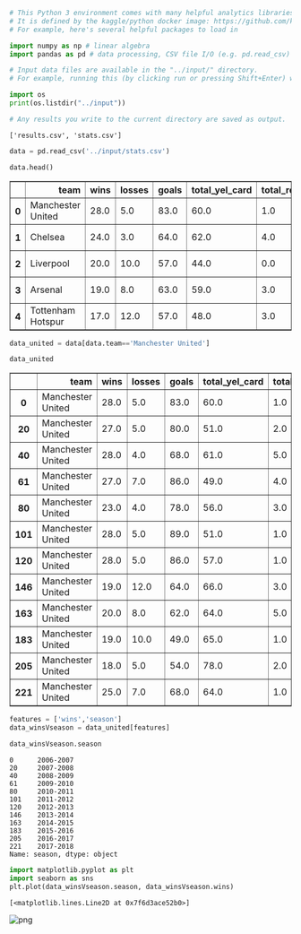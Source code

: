 

```python
# This Python 3 environment comes with many helpful analytics libraries installed
# It is defined by the kaggle/python docker image: https://github.com/kaggle/docker-python
# For example, here's several helpful packages to load in 

import numpy as np # linear algebra
import pandas as pd # data processing, CSV file I/O (e.g. pd.read_csv)

# Input data files are available in the "../input/" directory.
# For example, running this (by clicking run or pressing Shift+Enter) will list the files in the input directory

import os
print(os.listdir("../input"))

# Any results you write to the current directory are saved as output.
```

    ['results.csv', 'stats.csv']



```python
data = pd.read_csv('../input/stats.csv')
```


```python
data.head()
```




<div>
<style scoped>
    .dataframe tbody tr th:only-of-type {
        vertical-align: middle;
    }

    .dataframe tbody tr th {
        vertical-align: top;
    }

    .dataframe thead th {
        text-align: right;
    }
</style>
<table border="1" class="dataframe">
  <thead>
    <tr style="text-align: right;">
      <th></th>
      <th>team</th>
      <th>wins</th>
      <th>losses</th>
      <th>goals</th>
      <th>total_yel_card</th>
      <th>total_red_card</th>
      <th>total_scoring_att</th>
      <th>ontarget_scoring_att</th>
      <th>hit_woodwork</th>
      <th>att_hd_goal</th>
      <th>att_pen_goal</th>
      <th>att_freekick_goal</th>
      <th>att_ibox_goal</th>
      <th>att_obox_goal</th>
      <th>goal_fastbreak</th>
      <th>total_offside</th>
      <th>clean_sheet</th>
      <th>goals_conceded</th>
      <th>saves</th>
      <th>outfielder_block</th>
      <th>interception</th>
      <th>total_tackle</th>
      <th>last_man_tackle</th>
      <th>total_clearance</th>
      <th>head_clearance</th>
      <th>own_goals</th>
      <th>penalty_conceded</th>
      <th>pen_goals_conceded</th>
      <th>total_pass</th>
      <th>total_through_ball</th>
      <th>total_long_balls</th>
      <th>backward_pass</th>
      <th>total_cross</th>
      <th>corner_taken</th>
      <th>touches</th>
      <th>big_chance_missed</th>
      <th>clearance_off_line</th>
      <th>dispossessed</th>
      <th>penalty_save</th>
      <th>total_high_claim</th>
      <th>punches</th>
      <th>season</th>
    </tr>
  </thead>
  <tbody>
    <tr>
      <th>0</th>
      <td>Manchester United</td>
      <td>28.0</td>
      <td>5.0</td>
      <td>83.0</td>
      <td>60.0</td>
      <td>1.0</td>
      <td>698.0</td>
      <td>256.0</td>
      <td>21.0</td>
      <td>12.0</td>
      <td>5.0</td>
      <td>1.0</td>
      <td>72.0</td>
      <td>11.0</td>
      <td>9.0</td>
      <td>80.0</td>
      <td>16.0</td>
      <td>27.0</td>
      <td>2.0</td>
      <td>81.0</td>
      <td>254.0</td>
      <td>890.0</td>
      <td>1.0</td>
      <td>1222.0</td>
      <td>NaN</td>
      <td>1.0</td>
      <td>5.0</td>
      <td>3.0</td>
      <td>18723.0</td>
      <td>NaN</td>
      <td>2397.0</td>
      <td>NaN</td>
      <td>918.0</td>
      <td>258.0</td>
      <td>25686.0</td>
      <td>NaN</td>
      <td>1.0</td>
      <td>NaN</td>
      <td>2.0</td>
      <td>37.0</td>
      <td>25.0</td>
      <td>2006-2007</td>
    </tr>
    <tr>
      <th>1</th>
      <td>Chelsea</td>
      <td>24.0</td>
      <td>3.0</td>
      <td>64.0</td>
      <td>62.0</td>
      <td>4.0</td>
      <td>636.0</td>
      <td>216.0</td>
      <td>14.0</td>
      <td>16.0</td>
      <td>3.0</td>
      <td>6.0</td>
      <td>41.0</td>
      <td>23.0</td>
      <td>6.0</td>
      <td>127.0</td>
      <td>22.0</td>
      <td>24.0</td>
      <td>4.0</td>
      <td>74.0</td>
      <td>292.0</td>
      <td>982.0</td>
      <td>0.0</td>
      <td>1206.0</td>
      <td>NaN</td>
      <td>1.0</td>
      <td>3.0</td>
      <td>2.0</td>
      <td>16759.0</td>
      <td>NaN</td>
      <td>2270.0</td>
      <td>NaN</td>
      <td>897.0</td>
      <td>231.0</td>
      <td>24010.0</td>
      <td>NaN</td>
      <td>2.0</td>
      <td>NaN</td>
      <td>1.0</td>
      <td>74.0</td>
      <td>22.0</td>
      <td>2006-2007</td>
    </tr>
    <tr>
      <th>2</th>
      <td>Liverpool</td>
      <td>20.0</td>
      <td>10.0</td>
      <td>57.0</td>
      <td>44.0</td>
      <td>0.0</td>
      <td>668.0</td>
      <td>214.0</td>
      <td>15.0</td>
      <td>8.0</td>
      <td>6.0</td>
      <td>1.0</td>
      <td>46.0</td>
      <td>11.0</td>
      <td>3.0</td>
      <td>120.0</td>
      <td>20.0</td>
      <td>27.0</td>
      <td>1.0</td>
      <td>65.0</td>
      <td>246.0</td>
      <td>969.0</td>
      <td>2.0</td>
      <td>1115.0</td>
      <td>NaN</td>
      <td>0.0</td>
      <td>1.0</td>
      <td>1.0</td>
      <td>17154.0</td>
      <td>NaN</td>
      <td>2800.0</td>
      <td>NaN</td>
      <td>1107.0</td>
      <td>282.0</td>
      <td>24150.0</td>
      <td>NaN</td>
      <td>1.0</td>
      <td>NaN</td>
      <td>0.0</td>
      <td>51.0</td>
      <td>27.0</td>
      <td>2006-2007</td>
    </tr>
    <tr>
      <th>3</th>
      <td>Arsenal</td>
      <td>19.0</td>
      <td>8.0</td>
      <td>63.0</td>
      <td>59.0</td>
      <td>3.0</td>
      <td>638.0</td>
      <td>226.0</td>
      <td>19.0</td>
      <td>10.0</td>
      <td>10.0</td>
      <td>3.0</td>
      <td>53.0</td>
      <td>10.0</td>
      <td>7.0</td>
      <td>111.0</td>
      <td>12.0</td>
      <td>35.0</td>
      <td>6.0</td>
      <td>73.0</td>
      <td>214.0</td>
      <td>998.0</td>
      <td>1.0</td>
      <td>1202.0</td>
      <td>NaN</td>
      <td>1.0</td>
      <td>3.0</td>
      <td>3.0</td>
      <td>18458.0</td>
      <td>NaN</td>
      <td>2045.0</td>
      <td>NaN</td>
      <td>873.0</td>
      <td>278.0</td>
      <td>25592.0</td>
      <td>NaN</td>
      <td>1.0</td>
      <td>NaN</td>
      <td>0.0</td>
      <td>88.0</td>
      <td>27.0</td>
      <td>2006-2007</td>
    </tr>
    <tr>
      <th>4</th>
      <td>Tottenham Hotspur</td>
      <td>17.0</td>
      <td>12.0</td>
      <td>57.0</td>
      <td>48.0</td>
      <td>3.0</td>
      <td>520.0</td>
      <td>184.0</td>
      <td>6.0</td>
      <td>5.0</td>
      <td>6.0</td>
      <td>2.0</td>
      <td>44.0</td>
      <td>13.0</td>
      <td>9.0</td>
      <td>149.0</td>
      <td>6.0</td>
      <td>54.0</td>
      <td>11.0</td>
      <td>128.0</td>
      <td>276.0</td>
      <td>995.0</td>
      <td>2.0</td>
      <td>1412.0</td>
      <td>NaN</td>
      <td>2.0</td>
      <td>7.0</td>
      <td>6.0</td>
      <td>14914.0</td>
      <td>NaN</td>
      <td>2408.0</td>
      <td>NaN</td>
      <td>796.0</td>
      <td>181.0</td>
      <td>22200.0</td>
      <td>NaN</td>
      <td>2.0</td>
      <td>NaN</td>
      <td>0.0</td>
      <td>51.0</td>
      <td>24.0</td>
      <td>2006-2007</td>
    </tr>
  </tbody>
</table>
</div>




```python
data_united = data[data.team=='Manchester United']
```


```python
data_united
```




<div>
<style scoped>
    .dataframe tbody tr th:only-of-type {
        vertical-align: middle;
    }

    .dataframe tbody tr th {
        vertical-align: top;
    }

    .dataframe thead th {
        text-align: right;
    }
</style>
<table border="1" class="dataframe">
  <thead>
    <tr style="text-align: right;">
      <th></th>
      <th>team</th>
      <th>wins</th>
      <th>losses</th>
      <th>goals</th>
      <th>total_yel_card</th>
      <th>total_red_card</th>
      <th>total_scoring_att</th>
      <th>ontarget_scoring_att</th>
      <th>hit_woodwork</th>
      <th>att_hd_goal</th>
      <th>att_pen_goal</th>
      <th>att_freekick_goal</th>
      <th>att_ibox_goal</th>
      <th>att_obox_goal</th>
      <th>goal_fastbreak</th>
      <th>total_offside</th>
      <th>clean_sheet</th>
      <th>goals_conceded</th>
      <th>saves</th>
      <th>outfielder_block</th>
      <th>interception</th>
      <th>total_tackle</th>
      <th>last_man_tackle</th>
      <th>total_clearance</th>
      <th>head_clearance</th>
      <th>own_goals</th>
      <th>penalty_conceded</th>
      <th>pen_goals_conceded</th>
      <th>total_pass</th>
      <th>total_through_ball</th>
      <th>total_long_balls</th>
      <th>backward_pass</th>
      <th>total_cross</th>
      <th>corner_taken</th>
      <th>touches</th>
      <th>big_chance_missed</th>
      <th>clearance_off_line</th>
      <th>dispossessed</th>
      <th>penalty_save</th>
      <th>total_high_claim</th>
      <th>punches</th>
      <th>season</th>
    </tr>
  </thead>
  <tbody>
    <tr>
      <th>0</th>
      <td>Manchester United</td>
      <td>28.0</td>
      <td>5.0</td>
      <td>83.0</td>
      <td>60.0</td>
      <td>1.0</td>
      <td>698.0</td>
      <td>256.0</td>
      <td>21.0</td>
      <td>12.0</td>
      <td>5.0</td>
      <td>1.0</td>
      <td>72.0</td>
      <td>11.0</td>
      <td>9.0</td>
      <td>80.0</td>
      <td>16.0</td>
      <td>27.0</td>
      <td>2.0</td>
      <td>81.0</td>
      <td>254.0</td>
      <td>890.0</td>
      <td>1.0</td>
      <td>1222.0</td>
      <td>NaN</td>
      <td>1.0</td>
      <td>5.0</td>
      <td>3.0</td>
      <td>18723.0</td>
      <td>NaN</td>
      <td>2397.0</td>
      <td>NaN</td>
      <td>918.0</td>
      <td>258.0</td>
      <td>25686.0</td>
      <td>NaN</td>
      <td>1.0</td>
      <td>NaN</td>
      <td>2.0</td>
      <td>37.0</td>
      <td>25.0</td>
      <td>2006-2007</td>
    </tr>
    <tr>
      <th>20</th>
      <td>Manchester United</td>
      <td>27.0</td>
      <td>5.0</td>
      <td>80.0</td>
      <td>51.0</td>
      <td>2.0</td>
      <td>696.0</td>
      <td>260.0</td>
      <td>16.0</td>
      <td>12.0</td>
      <td>6.0</td>
      <td>6.0</td>
      <td>64.0</td>
      <td>16.0</td>
      <td>7.0</td>
      <td>100.0</td>
      <td>21.0</td>
      <td>22.0</td>
      <td>2.0</td>
      <td>96.0</td>
      <td>446.0</td>
      <td>978.0</td>
      <td>2.0</td>
      <td>2022.0</td>
      <td>1140.0</td>
      <td>0.0</td>
      <td>1.0</td>
      <td>1.0</td>
      <td>17422.0</td>
      <td>90.0</td>
      <td>2417.0</td>
      <td>NaN</td>
      <td>936.0</td>
      <td>261.0</td>
      <td>26620.0</td>
      <td>NaN</td>
      <td>10.0</td>
      <td>627.0</td>
      <td>0.0</td>
      <td>47.0</td>
      <td>23.0</td>
      <td>2007-2008</td>
    </tr>
    <tr>
      <th>40</th>
      <td>Manchester United</td>
      <td>28.0</td>
      <td>4.0</td>
      <td>68.0</td>
      <td>61.0</td>
      <td>5.0</td>
      <td>715.0</td>
      <td>230.0</td>
      <td>9.0</td>
      <td>7.0</td>
      <td>4.0</td>
      <td>4.0</td>
      <td>56.0</td>
      <td>12.0</td>
      <td>12.0</td>
      <td>99.0</td>
      <td>24.0</td>
      <td>24.0</td>
      <td>NaN</td>
      <td>120.0</td>
      <td>640.0</td>
      <td>741.0</td>
      <td>8.0</td>
      <td>1322.0</td>
      <td>716.0</td>
      <td>1.0</td>
      <td>3.0</td>
      <td>3.0</td>
      <td>19416.0</td>
      <td>291.0</td>
      <td>2192.0</td>
      <td>NaN</td>
      <td>1039.0</td>
      <td>257.0</td>
      <td>30077.0</td>
      <td>NaN</td>
      <td>3.0</td>
      <td>579.0</td>
      <td>0.0</td>
      <td>56.0</td>
      <td>22.0</td>
      <td>2008-2009</td>
    </tr>
    <tr>
      <th>61</th>
      <td>Manchester United</td>
      <td>27.0</td>
      <td>7.0</td>
      <td>86.0</td>
      <td>49.0</td>
      <td>4.0</td>
      <td>695.0</td>
      <td>221.0</td>
      <td>12.0</td>
      <td>14.0</td>
      <td>6.0</td>
      <td>3.0</td>
      <td>77.0</td>
      <td>9.0</td>
      <td>6.0</td>
      <td>85.0</td>
      <td>19.0</td>
      <td>28.0</td>
      <td>0.0</td>
      <td>100.0</td>
      <td>602.0</td>
      <td>828.0</td>
      <td>13.0</td>
      <td>983.0</td>
      <td>584.0</td>
      <td>0.0</td>
      <td>2.0</td>
      <td>2.0</td>
      <td>19318.0</td>
      <td>243.0</td>
      <td>2205.0</td>
      <td>NaN</td>
      <td>1156.0</td>
      <td>297.0</td>
      <td>28968.0</td>
      <td>NaN</td>
      <td>2.0</td>
      <td>622.0</td>
      <td>0.0</td>
      <td>65.0</td>
      <td>18.0</td>
      <td>2009-2010</td>
    </tr>
    <tr>
      <th>80</th>
      <td>Manchester United</td>
      <td>23.0</td>
      <td>4.0</td>
      <td>78.0</td>
      <td>56.0</td>
      <td>3.0</td>
      <td>618.0</td>
      <td>212.0</td>
      <td>15.0</td>
      <td>18.0</td>
      <td>3.0</td>
      <td>1.0</td>
      <td>71.0</td>
      <td>7.0</td>
      <td>5.0</td>
      <td>102.0</td>
      <td>15.0</td>
      <td>37.0</td>
      <td>0.0</td>
      <td>107.0</td>
      <td>646.0</td>
      <td>693.0</td>
      <td>17.0</td>
      <td>1053.0</td>
      <td>634.0</td>
      <td>1.0</td>
      <td>6.0</td>
      <td>5.0</td>
      <td>18870.0</td>
      <td>212.0</td>
      <td>2279.0</td>
      <td>2411.0</td>
      <td>1005.0</td>
      <td>243.0</td>
      <td>26671.0</td>
      <td>50.0</td>
      <td>2.0</td>
      <td>471.0</td>
      <td>0.0</td>
      <td>45.0</td>
      <td>16.0</td>
      <td>2010-2011</td>
    </tr>
    <tr>
      <th>101</th>
      <td>Manchester United</td>
      <td>28.0</td>
      <td>5.0</td>
      <td>89.0</td>
      <td>51.0</td>
      <td>1.0</td>
      <td>646.0</td>
      <td>243.0</td>
      <td>17.0</td>
      <td>16.0</td>
      <td>9.0</td>
      <td>2.0</td>
      <td>74.0</td>
      <td>15.0</td>
      <td>2.0</td>
      <td>89.0</td>
      <td>20.0</td>
      <td>33.0</td>
      <td>0.0</td>
      <td>138.0</td>
      <td>574.0</td>
      <td>803.0</td>
      <td>6.0</td>
      <td>1165.0</td>
      <td>749.0</td>
      <td>2.0</td>
      <td>3.0</td>
      <td>2.0</td>
      <td>20184.0</td>
      <td>103.0</td>
      <td>2189.0</td>
      <td>2765.0</td>
      <td>1018.0</td>
      <td>279.0</td>
      <td>28113.0</td>
      <td>64.0</td>
      <td>3.0</td>
      <td>521.0</td>
      <td>1.0</td>
      <td>37.0</td>
      <td>26.0</td>
      <td>2011-2012</td>
    </tr>
    <tr>
      <th>120</th>
      <td>Manchester United</td>
      <td>28.0</td>
      <td>5.0</td>
      <td>86.0</td>
      <td>57.0</td>
      <td>1.0</td>
      <td>561.0</td>
      <td>213.0</td>
      <td>24.0</td>
      <td>14.0</td>
      <td>4.0</td>
      <td>1.0</td>
      <td>77.0</td>
      <td>9.0</td>
      <td>2.0</td>
      <td>96.0</td>
      <td>13.0</td>
      <td>43.0</td>
      <td>1.0</td>
      <td>143.0</td>
      <td>514.0</td>
      <td>731.0</td>
      <td>4.0</td>
      <td>1319.0</td>
      <td>848.0</td>
      <td>4.0</td>
      <td>0.0</td>
      <td>0.0</td>
      <td>19696.0</td>
      <td>103.0</td>
      <td>1973.0</td>
      <td>2727.0</td>
      <td>962.0</td>
      <td>218.0</td>
      <td>27264.0</td>
      <td>65.0</td>
      <td>5.0</td>
      <td>506.0</td>
      <td>0.0</td>
      <td>38.0</td>
      <td>28.0</td>
      <td>2012-2013</td>
    </tr>
    <tr>
      <th>146</th>
      <td>Manchester United</td>
      <td>19.0</td>
      <td>12.0</td>
      <td>64.0</td>
      <td>66.0</td>
      <td>3.0</td>
      <td>526.0</td>
      <td>183.0</td>
      <td>16.0</td>
      <td>10.0</td>
      <td>5.0</td>
      <td>5.0</td>
      <td>53.0</td>
      <td>11.0</td>
      <td>1.0</td>
      <td>97.0</td>
      <td>13.0</td>
      <td>43.0</td>
      <td>103.0</td>
      <td>108.0</td>
      <td>595.0</td>
      <td>676.0</td>
      <td>4.0</td>
      <td>1382.0</td>
      <td>856.0</td>
      <td>1.0</td>
      <td>4.0</td>
      <td>3.0</td>
      <td>18894.0</td>
      <td>61.0</td>
      <td>2077.0</td>
      <td>2898.0</td>
      <td>1000.0</td>
      <td>216.0</td>
      <td>27367.0</td>
      <td>38.0</td>
      <td>1.0</td>
      <td>491.0</td>
      <td>0.0</td>
      <td>32.0</td>
      <td>14.0</td>
      <td>2013-2014</td>
    </tr>
    <tr>
      <th>163</th>
      <td>Manchester United</td>
      <td>20.0</td>
      <td>8.0</td>
      <td>62.0</td>
      <td>64.0</td>
      <td>5.0</td>
      <td>512.0</td>
      <td>180.0</td>
      <td>11.0</td>
      <td>12.0</td>
      <td>3.0</td>
      <td>2.0</td>
      <td>55.0</td>
      <td>7.0</td>
      <td>2.0</td>
      <td>87.0</td>
      <td>11.0</td>
      <td>37.0</td>
      <td>100.0</td>
      <td>96.0</td>
      <td>679.0</td>
      <td>739.0</td>
      <td>4.0</td>
      <td>1118.0</td>
      <td>638.0</td>
      <td>1.0</td>
      <td>4.0</td>
      <td>3.0</td>
      <td>21311.0</td>
      <td>89.0</td>
      <td>2969.0</td>
      <td>3457.0</td>
      <td>908.0</td>
      <td>214.0</td>
      <td>29044.0</td>
      <td>43.0</td>
      <td>5.0</td>
      <td>393.0</td>
      <td>1.0</td>
      <td>33.0</td>
      <td>7.0</td>
      <td>2014-2015</td>
    </tr>
    <tr>
      <th>183</th>
      <td>Manchester United</td>
      <td>19.0</td>
      <td>10.0</td>
      <td>49.0</td>
      <td>65.0</td>
      <td>1.0</td>
      <td>430.0</td>
      <td>144.0</td>
      <td>9.0</td>
      <td>5.0</td>
      <td>3.0</td>
      <td>1.0</td>
      <td>44.0</td>
      <td>5.0</td>
      <td>2.0</td>
      <td>75.0</td>
      <td>18.0</td>
      <td>35.0</td>
      <td>90.0</td>
      <td>96.0</td>
      <td>594.0</td>
      <td>760.0</td>
      <td>4.0</td>
      <td>755.0</td>
      <td>373.0</td>
      <td>2.0</td>
      <td>2.0</td>
      <td>2.0</td>
      <td>20070.0</td>
      <td>43.0</td>
      <td>2649.0</td>
      <td>3221.0</td>
      <td>786.0</td>
      <td>228.0</td>
      <td>27542.0</td>
      <td>28.0</td>
      <td>4.0</td>
      <td>522.0</td>
      <td>0.0</td>
      <td>29.0</td>
      <td>13.0</td>
      <td>2015-2016</td>
    </tr>
    <tr>
      <th>205</th>
      <td>Manchester United</td>
      <td>18.0</td>
      <td>5.0</td>
      <td>54.0</td>
      <td>78.0</td>
      <td>2.0</td>
      <td>591.0</td>
      <td>210.0</td>
      <td>19.0</td>
      <td>9.0</td>
      <td>3.0</td>
      <td>1.0</td>
      <td>47.0</td>
      <td>7.0</td>
      <td>5.0</td>
      <td>99.0</td>
      <td>17.0</td>
      <td>29.0</td>
      <td>85.0</td>
      <td>99.0</td>
      <td>584.0</td>
      <td>690.0</td>
      <td>4.0</td>
      <td>1112.0</td>
      <td>580.0</td>
      <td>1.0</td>
      <td>5.0</td>
      <td>4.0</td>
      <td>20245.0</td>
      <td>99.0</td>
      <td>2424.0</td>
      <td>3177.0</td>
      <td>848.0</td>
      <td>217.0</td>
      <td>28119.0</td>
      <td>50.0</td>
      <td>1.0</td>
      <td>389.0</td>
      <td>1.0</td>
      <td>32.0</td>
      <td>4.0</td>
      <td>2016-2017</td>
    </tr>
    <tr>
      <th>221</th>
      <td>Manchester United</td>
      <td>25.0</td>
      <td>7.0</td>
      <td>68.0</td>
      <td>64.0</td>
      <td>1.0</td>
      <td>512.0</td>
      <td>178.0</td>
      <td>16.0</td>
      <td>12.0</td>
      <td>1.0</td>
      <td>2.0</td>
      <td>56.0</td>
      <td>13.0</td>
      <td>4.0</td>
      <td>88.0</td>
      <td>19.0</td>
      <td>28.0</td>
      <td>118.0</td>
      <td>112.0</td>
      <td>481.0</td>
      <td>564.0</td>
      <td>0.0</td>
      <td>853.0</td>
      <td>436.0</td>
      <td>2.0</td>
      <td>1.0</td>
      <td>1.0</td>
      <td>20064.0</td>
      <td>85.0</td>
      <td>2308.0</td>
      <td>2878.0</td>
      <td>753.0</td>
      <td>220.0</td>
      <td>27525.0</td>
      <td>42.0</td>
      <td>4.0</td>
      <td>399.0</td>
      <td>0.0</td>
      <td>20.0</td>
      <td>6.0</td>
      <td>2017-2018</td>
    </tr>
  </tbody>
</table>
</div>




```python
features = ['wins','season']
data_winsVseason = data_united[features]
```


```python
data_winsVseason.season

```




    0      2006-2007
    20     2007-2008
    40     2008-2009
    61     2009-2010
    80     2010-2011
    101    2011-2012
    120    2012-2013
    146    2013-2014
    163    2014-2015
    183    2015-2016
    205    2016-2017
    221    2017-2018
    Name: season, dtype: object




```python
import matplotlib.pyplot as plt
import seaborn as sns
plt.plot(data_winsVseason.season, data_winsVseason.wins)
```




    [<matplotlib.lines.Line2D at 0x7f6d3ace52b0>]




![png](/kernel_7_1.png)



```python

```
